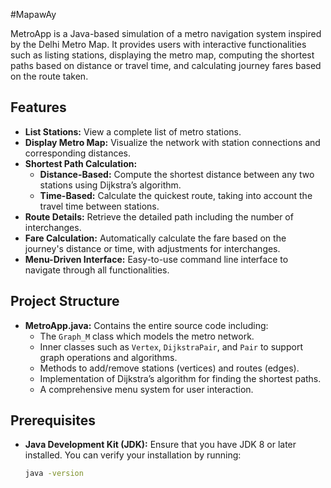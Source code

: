 #MapawAy

MetroApp is a Java-based simulation of a metro navigation system inspired by the Delhi Metro Map. It provides users with interactive functionalities such as listing stations, displaying the metro map, computing the shortest paths based on distance or travel time, and calculating journey fares based on the route taken.

## Features

- **List Stations:** View a complete list of metro stations.
- **Display Metro Map:** Visualize the network with station connections and corresponding distances.
- **Shortest Path Calculation:** 
  - **Distance-Based:** Compute the shortest distance between any two stations using Dijkstra’s algorithm.
  - **Time-Based:** Calculate the quickest route, taking into account the travel time between stations.
- **Route Details:** Retrieve the detailed path including the number of interchanges.
- **Fare Calculation:** Automatically calculate the fare based on the journey's distance or time, with adjustments for interchanges.
- **Menu-Driven Interface:** Easy-to-use command line interface to navigate through all functionalities.

## Project Structure

- **MetroApp.java:** Contains the entire source code including:
  - The `Graph_M` class which models the metro network.
  - Inner classes such as `Vertex`, `DijkstraPair`, and `Pair` to support graph operations and algorithms.
  - Methods to add/remove stations (vertices) and routes (edges).
  - Implementation of Dijkstra’s algorithm for finding the shortest paths.
  - A comprehensive menu system for user interaction.

## Prerequisites

- **Java Development Kit (JDK):** Ensure that you have JDK 8 or later installed. You can verify your installation by running:
  ```sh
  java -version
